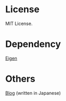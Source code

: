 # License #
MIT License.

# Dependency #
[Eigen](http://eigen.tuxfamily.org/)

# Others #
[Blog](http://yuki-koyama.hatenablog.com/entry/2015/07/13/015736) (written in Japanese)
